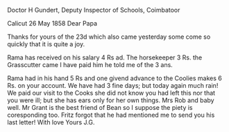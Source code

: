 Doctor H Gundert, Deputy Inspector of Schools, Coimbatoor

 Calicut 26 May 1858
Dear Papa

Thanks for yours of the 23d which also came yesterday some come so quickly that it is quite a joy.

Rama has received on his salary 4 Rs ad. The horsekeeper 3 Rs. the Grasscutter came I have paid him he told me of the 3 ans.

Rama had in his hand 5 Rs and one givend advance to the Coolies makes 6 Rs. on your account. We have had 3 fine days; but today again much rain! We paid our visit to the Cooks she did not know you had left this nor that you were ill; but she has ears only for her own things. Mrs Rob and baby well. Mr Grant is the best friend of Bean so I suppose the piety is coresponding too. Fritz forgot that he had mentioned me to send you his last letter! 
 With love Yours J.G.

